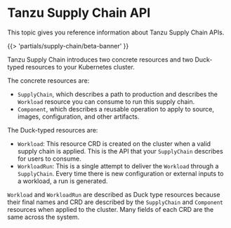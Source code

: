 # Tanzu Supply Chain API

This topic gives you reference information about Tanzu Supply Chain APIs.

{{> 'partials/supply-chain/beta-banner' }}

Tanzu Supply Chain introduces two concrete resources and two Duck-typed resources to your Kubernetes
cluster.

The concrete resources are:

- `SupplyChain`, which describes a path to production and describes the `Workload` resource you can
  consume to run this supply chain.
- `Component`, which describes a reusable operation to apply to source, images, configuration, and
  other artifacts.

The Duck-typed resources are:

- `Workload`: This resource CRD is created on the cluster when a valid supply chain is applied. This
  is the API that your `SupplyChain` describes for users to consume.
- `WorkloadRun`: This is a single attempt to deliver the `Workload` through a `SupplyChain`. Every
  time there is new configuration or external inputs to a workload, a run is generated.

`Workload` and `WorkloadRun` are described as Duck type resources because their final names and CRD
are described by the `SupplyChain` and `Component` resources when applied to the cluster. Many
fields of each CRD are the same across the system.

<!--
[SupplyChain]: supplychain.hbs.md
[Workload]: workload.hbs.md
[Component]: component.hbs.md
[Components]: component.hbs.md
[WorkloadRun]: workloadrun.hbs.md
-->